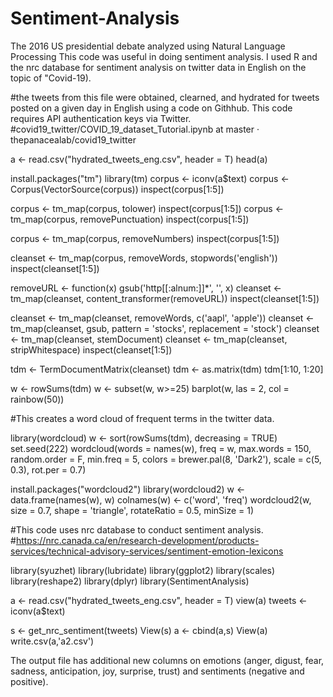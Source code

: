 # Sentiment-Analysis
The 2016 US presidential debate analyzed using Natural Language Processing
This code was useful in doing sentiment analysis. I used R and the nrc database for sentiment analysis on twitter data in English on the topic of "Covid-19).

#the tweets from this file were obtained, clearned, and hydrated for tweets posted on a given day in English using a code on Githhub. This code requires API authentication keys via Twitter. 
#covid19_twitter/COVID_19_dataset_Tutorial.ipynb at master · thepanacealab/covid19_twitter

a <- read.csv("hydrated_tweets_eng.csv", header = T)
head(a)

install.packages("tm")
library(tm)
corpus <- iconv(a$text)
corpus <- Corpus(VectorSource(corpus))
inspect(corpus[1:5])

corpus <- tm_map(corpus, tolower)
inspect(corpus[1:5])
corpus <- tm_map(corpus, removePunctuation)
inspect(corpus[1:5])

corpus <- tm_map(corpus, removeNumbers)
inspect(corpus[1:5])

cleanset <- tm_map(corpus, removeWords, stopwords('english'))
inspect(cleanset[1:5])

removeURL <- function(x) gsub('http[[:alnum:]]*', '', x)
cleanset <- tm_map(cleanset, content_transformer(removeURL))
inspect(cleanset[1:5])

cleanset <- tm_map(cleanset, removeWords, c('aapl', 'apple'))
cleanset <- tm_map(cleanset, gsub,
                   pattern = 'stocks',
                   replacement = 'stock')
cleanset <- tm_map(cleanset, stemDocument)
cleanset <- tm_map(cleanset, stripWhitespace)
inspect(cleanset[1:5])

tdm <- TermDocumentMatrix(cleanset)
tdm <- as.matrix(tdm)
tdm[1:10, 1:20]

w <- rowSums(tdm)
w <- subset(w, w>=25)
barplot(w,
        las = 2,
        col = rainbow(50))

#This creates a word cloud of frequent terms in the twitter data.

library(wordcloud)
w <- sort(rowSums(tdm), decreasing = TRUE)
set.seed(222)
wordcloud(words = names(w),
          freq = w,
          max.words = 150,
          random.order = F,
          min.freq = 5,
          colors = brewer.pal(8, 'Dark2'),
          scale = c(5, 0.3),
          rot.per = 0.7)

install.packages("wordcloud2")
library(wordcloud2)
w <- data.frame(names(w), w)
colnames(w) <- c('word', 'freq')
wordcloud2(w,
           size = 0.7,
           shape = 'triangle',
           rotateRatio = 0.5,
           minSize = 1)

#This code uses nrc database to conduct sentiment analysis. 
#https://nrc.canada.ca/en/research-development/products-services/technical-advisory-services/sentiment-emotion-lexicons

library(syuzhet)
library(lubridate)
library(ggplot2)
library(scales)
library(reshape2)
library(dplyr)
library(SentimentAnalysis)

a <- read.csv("hydrated_tweets_eng.csv", header = T)
view(a)
tweets <- iconv(a$text)

s <- get_nrc_sentiment(tweets)
View(s)
a <- cbind(a,s)
View(a)
write.csv(a,'a2.csv')

The output file has additional new columns on emotions (anger, digust, fear, sadness, anticipation, joy, surprise, trust) and sentiments (negative and positive).

